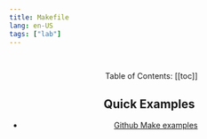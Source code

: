 ```yaml
---
title: Makefile
lang: en-US
tags: ["lab"]
---
```


<Header />

&nbsp;
&nbsp;

<!-- - Credits:
  - [htmlcheatsheet.com](https://htmlcheatsheet.com/) -->


&nbsp;
Table of Contents:
[[toc]]


##  Quick Examples

- [Github Make examples](https://github.com/NeneWang/CISC3140-make)

<table-code>


<table-row-code title="Hello World"  
code='
say_hello:
	echo "Hello World"
'/>


<table-row-code title="Class Folders Creator"  
code='
explain_code:
	@echo "This program will create the folders for your classess: ${FOLDERS}"
	@echo "plese input -  make generate  CN=[class Name] - to create the folders"
generate:
	@echo "Creating class folders for ${CN}..."
	mkdir ${CN}
	mkdir ${CN}/assigments
	mkdir ${CN}/lectures
	mkdir ${CN}/exams
	mkdir ${CN}/miscellaneous
clean:
	@echo "removing folders for ${CN}..."
	rm -r ${CM}/
'/>

</table-code>